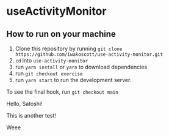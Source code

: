# useActivityMonitor

## How to run on your machine

1. Clone this repository by running `git clone https://github.com/iwakoscott/use-activity-monitor.git`
2. `cd` into `use-activity-monitor`
3. run `yarn install` or `yarn` to download dependencies
4. run `git checkout exercise`
5. run `yarn start` to run the development server.

To see the final hook, run `git checkout main`

Hello, Satoshi!

This is another test!

Weee
